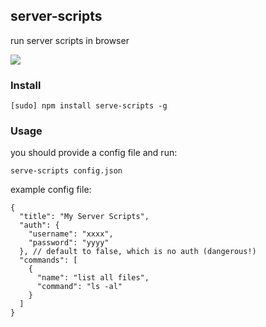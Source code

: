 ## server-scripts

run server scripts in browser

![](http://doora.qiniudn.com/harVr.png)

### Install

`[sudo] npm install serve-scripts -g`

### Usage

you should provide a config file and run:

`serve-scripts config.json`

example config file:

```
{
  "title": "My Server Scripts",
  "auth": {
    "username": "xxxx",
    "password": "yyyy"
  }, // default to false, which is no auth (dangerous!)
  "commands": [
    {
      "name": "list all files",
      "command": "ls -al"
    }
  ]
}
```
